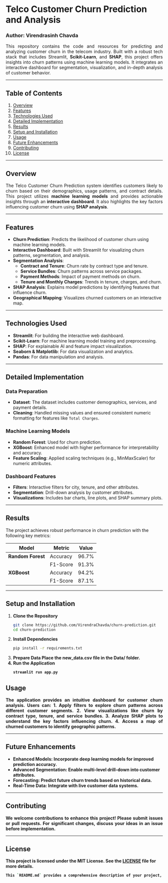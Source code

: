 # Telco Customer Churn Prediction and Analysis
### Author: Virendrasinh Chavda

<p align="justify">
This repository contains the code and resources for predicting and analyzing customer churn in the telecom industry. Built with a robust tech stack that includes Streamlit, <strong>Scikit-Learn</strong>, and <strong>SHAP</strong>, this project offers insights into churn patterns using machine learning models. It integrates an interactive dashboard for segmentation, visualization, and in-depth analysis of customer behavior.
</p>

---

## Table of Contents
1. [Overview](#overview)
2. [Features](#features)
3. [Technologies Used](#technologies-used)
4. [Detailed Implementation](#detailed-implementation)
5. [Results](#results)
6. [Setup and Installation](#setup-and-installation)
7. [Usage](#usage)
8. [Future Enhancements](#future-enhancements)
9. [Contributing](#contributing)
10. [License](#license)

---

## Overview
<p align="justify">
The Telco Customer Churn Prediction system identifies customers likely to churn based on their demographics, usage patterns, and contract details. This project utilizes <strong>machine learning models</strong> and provides actionable insights through an <strong>interactive dashboard</strong>. It also highlights the key factors influencing customer churn using <strong>SHAP analysis</strong>.
</p>

---

## Features
- <strong>Churn Prediction</strong>: Predicts the likelihood of customer churn using machine learning models.
- <strong>Interactive Dashboard</strong>: Built with Streamlit for visualizing churn patterns, segmentation, and analysis.
- <strong>Segmentation Analysis</strong>:
  - <strong>Contract and Tenure</strong>: Churn rate by contract type and tenure.
  - <strong>Service Bundles</strong>: Churn patterns across service packages.
  - <strong>Payment Methods</strong>: Impact of payment methods on churn.
  - <strong>Tenure and Monthly Charges</strong>: Trends in tenure, charges, and churn.
- <strong>SHAP Analysis</strong>: Explains model predictions by identifying features that influence churn.
- <strong>Geographical Mapping</strong>: Visualizes churned customers on an interactive map.

---

## Technologies Used
- <strong>Streamlit</strong>: For building the interactive web dashboard.
- <strong>Scikit-Learn</strong>: For machine learning model training and preprocessing.
- <strong>SHAP</strong>: For explainable AI and feature impact visualization.
- <strong>Seaborn & Matplotlib</strong>: For data visualization and analytics.
- <strong>Pandas</strong>: For data manipulation and analysis.

---

## Detailed Implementation

### Data Preparation
- <strong>Dataset</strong>: The dataset includes customer demographics, services, and payment details.
- <strong>Cleaning</strong>: Handled missing values and ensured consistent numeric formatting for features like `Total Charges`.

### Machine Learning Models
- <strong>Random Forest</strong>: Used for churn prediction.
- <strong>XGBoost</strong>: Enhanced model with higher performance for interpretability and accuracy.
- <strong>Feature Scaling</strong>: Applied scaling techniques (e.g., MinMaxScaler) for numeric attributes.

### Dashboard Features
- <strong>Filters</strong>: Interactive filters for city, tenure, and other attributes.
- <strong>Segmentation</strong>: Drill-down analysis by customer attributes.
- <strong>Visualizations</strong>: Includes bar charts, line plots, and SHAP summary plots.

---

## Results
The project achieves robust performance in churn prediction with the following key metrics:

| <strong>Model<strong>          | <strong>Metric<strong>       | <strong>Value<strong>  |
|---------------------|------------------|------------|
| <strong>Random Forest<strong>   | Accuracy         | 96.7%      |
|                     | F1-Score         | 91.3%      |
| <strong>XGBoost<strong>         | Accuracy         | 94.2%      |
|                     | F1-Score         | 87.1%      |

---

## Setup and Installation

1. <strong>Clone the Repository</strong>
   ```bash
   git clone https://github.com/VirendraChavda/churn-prediction.git
   cd churn-prediction
   ```
2. <strong>Install Dependencies</strong>
   ```bash
   pip install -r requirements.txt
   ```
3. <strong>Prepare Data Place the new_data.csv file in the Data/ folder.<strong>
4. <strong>Run the Application</strong>
   ```bash
   streamlit run app.py
   ```
## Usage
<p align="justify">
The application provides an intuitive dashboard for customer churn analysis. Users can:
  1. Apply filters to explore churn patterns across different customer segments.
  2. View visualizations like churn by contract type, tenure, and service bundles.
  3. Analyze SHAP plots to understand the key factors influencing churn.
  4. Access a map of churned customers to identify geographic patterns.
</p>

---

## Future Enhancements
- <strong>Enhanced Models</strong>: Incorporate deep learning models for improved prediction accuracy.
- <strong>Advanced Segmentation</strong>: Enable multi-level drill-down into customer attributes.
- <strong>Forecasting</strong>: Predict future churn trends based on historical data.
- <strong>Real-Time Data</strong>: Integrate with live customer data systems.

---

## Contributing
<p align="justify">
We welcome contributions to enhance this project! Please submit issues or pull requests. For significant changes, discuss your ideas in an issue before implementation.
</p>

---

## License
This project is licensed under the MIT License. See the [LICENSE](LICENSE) file for more details.
```bash
This `README.md` provides a comprehensive description of your project, including its features, technologies, setup instructions, and results. Let me know if you'd like any modifications or additional details!
```
